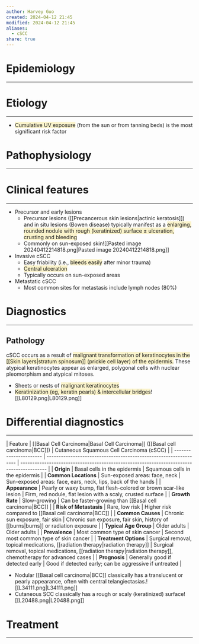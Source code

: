 ```yaml
---
author: Harvey Guo
created: 2024-04-12 21:45
modified: 2024-04-12 21:45
aliases:
  - cSCC
share: true
---
```

# Epidemiology
---


# Etiology
---
- <span style="background:rgba(240, 200, 0, 0.2)">Cumulative UV exposure</span> (from the sun or from tanning beds) is the most significant risk factor

# Pathophysiology
---


# Clinical features
---
- Precursor and early lesions
	- Precursor lesions ([[Precancerous skin lesions|actinic keratosis]]) and in situ lesions (Bowen disease) typically manifest as a <span style="background:rgba(240, 200, 0, 0.2)">enlarging, rounded nodule with rough (keratinized) surface ± ulceration, crusting and bleeding
	- Commonly on sun-exposed skin</span>![[Pasted image 20240412214818.png|Pasted image 20240412214818.png]]
- Invasive cSCC
	- Easy friability (i.e., <span style="background:rgba(240, 200, 0, 0.2)">bleeds easily</span> after minor trauma)
	- <span style="background:rgba(240, 200, 0, 0.2)">Central ulceration</span>
	- Typically occurs on sun-exposed areas
- Metastatic cSCC
	- Most common sites for metastasis include lymph nodes (80%)

# Diagnostics
---
## Pathology
cSCC occurs as a result of <span style="background:rgba(240, 200, 0, 0.2)">malignant transformation of keratinocytes in the [[Skin layers|stratum spinosum]] (prickle cell layer) of the epidermis.</span> These atypical keratinocytes appear as enlarged, polygonal cells with nuclear pleomorphism and atypical mitoses.
- Sheets or nests of <span style="background:rgba(240, 200, 0, 0.2)">malignant keratinocytes</span>
- <span style="background:rgba(240, 200, 0, 0.2)">Keratinization (eg, keratin pearls) & intercellular bridges</span>![[L80129.png|L80129.png]]

# Differential diagnostics
---

| Feature                | [[Basal Cell Carcinoma|Basal Cell Carcinoma]] ([[Basal cell carcinoma\|BCC]])                                        | Cutaneous Squamous Cell Carcinoma (cSCC)                                                  |
| ---------------------- | ----------------------------------------------------------------- | ----------------------------------------------------------------------------------------- |
| **Origin**             | Basal cells in the epidermis                                      | Squamous cells in the epidermis                                                           |
| **Common Locations**   | Sun-exposed areas: face, neck                                     | Sun-exposed areas: face, ears, neck, lips, back of the hands                              |
| **Appearance**         | Pearly or waxy bump, flat flesh-colored or brown scar-like lesion | Firm, red nodule, flat lesion with a scaly, crusted surface                               |
| **Growth Rate**        | Slow-growing                                                      | Can be faster-growing than [[Basal cell carcinoma\|BCC]]                                                            |
| **Risk of Metastasis** | Rare, low risk                                                    | Higher risk compared to [[Basal cell carcinoma\|BCC]]                                                               |
| **Common Causes**      | Chronic sun exposure, fair skin                                   | Chronic sun exposure, fair skin, history of [[burns|burns]] or radiation exposure                   |
| **Typical Age Group**  | Older adults                                                      | Older adults                                                                              |
| **Prevalence**         | Most common type of skin cancer                                   | Second most common type of skin cancer                                                    |
| **Treatment Options**  | Surgical removal, topical medications, [[radiation therapy|radiation therapy]]          | Surgical removal, topical medications, [[radiation therapy|radiation therapy]], chemotherapy for advanced cases |
| **Prognosis**          | Generally good if detected early                                  | Good if detected early; can be aggressive if untreated                                    |

- Nodular [[Basal cell carcinoma|BCC]] classically has a translucent or pearly appearance, often with central telangiectasias.![[L34111.png|L34111.png]]
- Cutaneous SCC classically has a rough or scaly (keratinized) surface![[L20488.png|L20488.png]]
# Treatment
---


